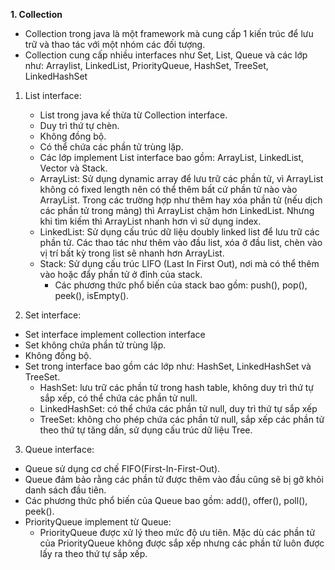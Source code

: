 **1. Collection**
- Collection trong java là một framework mà cung cấp 1 kiến trúc để lưu trữ và thao tác với một nhóm các đối tượng.
- Collection cung cấp nhiều interfaces như Set, List, Queue và các lớp như: Arraylist, LinkedList, PriorityQueue, HashSet, TreeSet, LinkedHashSet
1. List interface:
   
   - List trong java kế thừa từ Collection interface.
   - Duy trì thứ tự chèn.
   - Không đồng bộ.
   - Có thể chứa các phần tử trùng lặp.
   - Các lớp implement List interface bao gồm: ArrayList, LinkedList, Vector và Stack.
    - ArrayList: Sử dụng dynamic array để lưu trữ các phần tử, vì ArrayList không có fixed length nên có thể thêm bất cứ phần tử nào vào ArrayList. Trong các trường hợp như thêm hay xóa phần tử (nếu dịch các phần tử trong mảng) thì ArrayList chậm hơn LinkedList. Nhưng khi tìm kiếm thì ArrayList nhanh  hơn vì sử dụng index.
    - LinkedList: Sử dụng cấu trúc dữ liệu doubly linked list để lưu trữ các phần tử. Các thao tác như thêm vào đầu list, xóa ở đầu list, chèn vào vị trí bất kỳ trong list sẽ nhanh hơn ArrayList.
    - Stack: Sử dụng cấu trúc LIFO (Last In First Out), nơi mà có thể thêm vào hoặc đẩy phần tử ở đỉnh của stack.
      - Các phương thức phổ biến của stack bao gồm: push(), pop(), peek(), isEmpty().
3.  Set interface:
   - Set interface implement collection interface
   - Set không chứa phần tử trùng lặp.
   - Không đồng bộ.
   - Set trong interface bao gồm các lớp như: HashSet, LinkedHashSet và TreeSet.
     - HashSet: lưu trữ các phần tử trong hash table, không duy trì thứ tự sắp xếp, có thể chứa các phần tử null.
     - LinkedHashSet: có thể chứa các phần tử null, duy trì thứ tự sắp xếp
     - TreeSet: không cho phép chứa các phần tử null, sắp xếp các phần tử theo thứ tự tăng dần, sử dụng cấu trúc dữ liệu Tree.
3. Queue interface:
  - Queue sử dụng cơ chế FIFO(First-In-First-Out).
  - Queue đảm bảo rằng các phần tử được thêm vào đầu cũng sẽ bị gỡ khỏi danh sách đầu tiên.
  - Các phương thức phổ biến của Queue bao gồm: add(), offer(), poll(), peek().
  - PriorityQueue implement từ Queue:
    - PriorityQueue được xử lý theo mức độ ưu tiên. Mặc dù các phần tử của PriorityQueue không được sắp xếp nhưng các phần tử luôn được lấy ra theo thứ tự sắp xếp.
